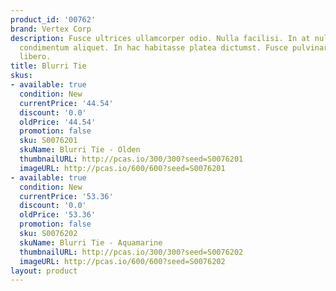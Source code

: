 ```yaml
---
product_id: '00762'
brand: Vertex Corp
description: Fusce ultrices ullamcorper odio. Nulla facilisi. In at nulla at nisl
  condimentum aliquet. In hac habitasse platea dictumst. Fusce pulvinar.. Aenean id
  libero.
title: Blurri Tie
skus:
- available: true
  condition: New
  currentPrice: '44.54'
  discount: '0.0'
  oldPrice: '44.54'
  promotion: false
  sku: S0076201
  skuName: Blurri Tie - Olden
  thumbnailURL: http://pcas.io/300/300?seed=S0076201
  imageURL: http://pcas.io/600/600?seed=S0076201
- available: true
  condition: New
  currentPrice: '53.36'
  discount: '0.0'
  oldPrice: '53.36'
  promotion: false
  sku: S0076202
  skuName: Blurri Tie - Aquamarine
  thumbnailURL: http://pcas.io/300/300?seed=S0076202
  imageURL: http://pcas.io/600/600?seed=S0076202
layout: product
---
```

